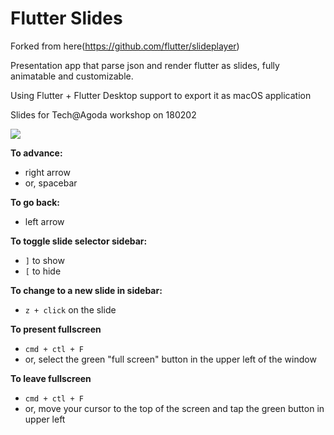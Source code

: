 # Flutter Slides

Forked from here(https://github.com/flutter/slideplayer)

Presentation app that parse json and render flutter as slides, fully animatable and customizable.

Using Flutter + Flutter Desktop support to export it as macOS application

Slides for Tech@Agoda workshop on 180202

![](https://github.com/kajornsakp/slideplayer/blob/master/example.gif)


**To advance:**
- right arrow
- or, spacebar

**To go back:**
- left arrow

**To toggle slide selector sidebar:**
- `]` to show
- `[` to hide

**To change to a new slide in sidebar:**
- `z + click` on the slide

**To present fullscreen**
- `cmd + ctl + F`
- or, select the green "full screen" button in the upper left of the window

**To leave fullscreen**
- `cmd + ctl + F`
- or, move your cursor to the top of the screen and tap the green button in upper left
